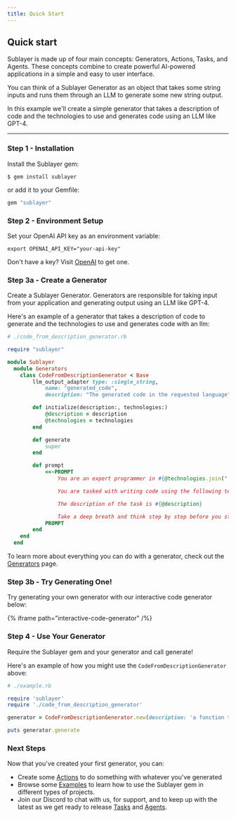 ```yaml
---
title: Quick Start
---
```


## Quick start

Sublayer is made up of four main concepts: Generators, Actions, Tasks, and
Agents. These concepts combine to create powerful AI-powered applications in a
simple and easy to user interface.

You can think of a Sublayer Generator as an object that takes some string
inputs and runs them through an LLM to generate some new string output.

In this example we'll create a simple generator that takes a description of code
and the technologies to use and generates code using an LLM like GPT-4.

---

### Step 1 - Installation

Install the Sublayer gem:

```shell
$ gem install sublayer
```

or add it to your Gemfile:

```ruby
gem "sublayer"
```

### Step 2 - Environment Setup

Set your OpenAI API key as an environment variable:

```shell
export OPENAI_API_KEY="your-api-key"
```

Don't have a key? Visit [OpenAI](https://openai.com/product) to get one.

### Step 3a - Create a Generator

Create a Sublayer Generator. Generators are responsible for taking input from
your application and generating output using an LLM like GPT-4.

Here's an example of a generator that takes a description of code to generate
and the technologies to use and generates code with an llm:

```ruby
# ./code_from_description_generator.rb

require "sublayer"

module Sublayer
  module Generators
    class CodeFromDescriptionGenerator < Base
        llm_output_adapter type: :single_string,
            name: "generated_code",
            description: "The generated code in the requested language"

        def initialize(description:, technologies:)
            @description = description
            @technologies = technologies
        end

        def generate
            super
        end

        def prompt
            <<-PROMPT
                You are an expert programmer in #{@technologies.join(", ")}.

                You are tasked with writing code using the following technologies: #{@technologies.join(", ")}.

                The description of the task is #{@description}

                Take a deep breath and think step by step before you start coding.
            PROMPT
        end
    end
  end
```

To learn more about everything you can do with a generator, check out the [Generators](/docs/concepts/generators) page.

### Step 3b - Try Generating One!
Try generating your own generator with our interactive code generator below:

{% iframe path="interactive-code-generator" /%}


### Step 4 - Use Your Generator

Require the Sublayer gem and your generator and call generate!

Here's an example of how you might use the `CodeFromDescriptionGenerator` above:

```ruby
# ./example.rb

require 'sublayer'
require './code_from_description_generator'

generator = CodeFromDescriptionGenerator.new(description: 'a function that returns the first 10 happy numbers', technologies: ['ruby'])

puts generator.generate
```

### Next Steps

Now that you've created your first generator, you can:

* Create some [Actions](/docs/concepts/actions) to do something with whatever you've generated
* Browse some [Examples](/docs/guides/overview) to learn how to use the Sublayer gem in different types of projects.
* Join our Discord to chat with us, for support, and to keep up with the latest as we get ready to release [Tasks](/docs/concepts/tasks) and [Agents](/docs/concepts/agents).
